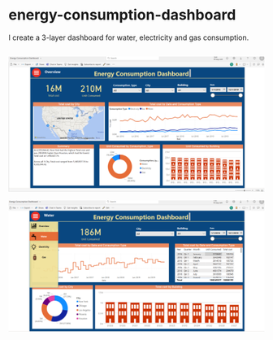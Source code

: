 # energy-consumption-dashboard
I create a 3-layer dashboard for water, electricity and gas consumption. 

##
![](https://github.com/d-owusu/energy-consumption-dashboard/blob/main/Screenshot%20.png)

![](https://github.com/d-owusu/energy-consumption-dashboard/blob/main/Screenshot_3.png)

